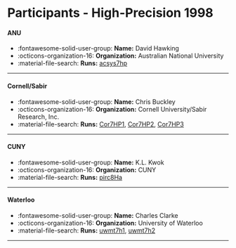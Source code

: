 # Participants - High-Precision 1998 

#### ANU
 - :fontawesome-solid-user-group: **Name:** David Hawking
 - :octicons-organization-16: **Organization:** Australian National University
 - :material-file-search: **Runs:** [acsys7hp](./runs.md#acsys7hp)

---
#### Cornell/Sabir
 - :fontawesome-solid-user-group: **Name:** Chris Buckley
 - :octicons-organization-16: **Organization:** Cornell University/Sabir Research, Inc.
 - :material-file-search: **Runs:** [Cor7HP1](./runs.md#cor7hp1), [Cor7HP2](./runs.md#cor7hp2), [Cor7HP3](./runs.md#cor7hp3)

---
#### CUNY
 - :fontawesome-solid-user-group: **Name:** K.L. Kwok
 - :octicons-organization-16: **Organization:** CUNY
 - :material-file-search: **Runs:** [pirc8Ha](./runs.md#pirc8ha)

---
#### Waterloo
 - :fontawesome-solid-user-group: **Name:** Charles Clarke
 - :octicons-organization-16: **Organization:** University of Waterloo
 - :material-file-search: **Runs:** [uwmt7h1](./runs.md#uwmt7h1), [uwmt7h2](./runs.md#uwmt7h2)

---
